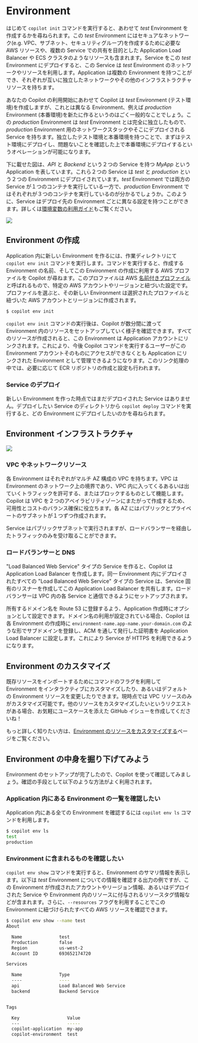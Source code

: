 # Environment

はじめて `copilot init` コマンドを実行すると、あわせて _test_ Environment を作成するかを尋ねられます。この _test_ Environment にはセキュアなネットワーク(e.g. VPC、サブネット、セキュリティグループ)を作成するために必要な AWS リソースや、複数の Service での共有を目的とした Application Load Balancer や ECS クラスタのようなリソースも含まれます。Service をこの _test_ Environment にデプロイすると、この Service は _test_ Environment のネットワークやリソースを利用します。Application は複数の Environment を持つことができ、それぞれが互いに独立したネットワークやその他のインフラストラクチャリソースを持ちます。

あなたの Copilot の利用開始にあわせて Copilot は _test_ Environment (テスト環境)を作成しますが、これとは異なる Environment、例えば _production_ Environment (本番環境)を新たに作るというのはごく一般的なことでしょう。この _production_ Environment は _test_ Environment とは完全に独立したもので、_production_ Environment 用のネットワークスタックやそこにデプロイされる Service を持ちます。独立したテスト環境と本番環境を持つことで、まずはテスト環境にデプロイし、問題ないことを確認した上で本番環境にデプロイするというオペレーションが可能になります。

下に載せた図は、_API_ と _Backend_ という２つの Service を持つ _MyApp_ という Application を表しています。これら２つの Service は _test_ と _production_ という２つの Environment にデプロイされています。_test_ Environment では両方の Service が１つのコンテナを実行している一方で、_production_ Environment ではそれぞれが３つのコンテナを実行しているのが分かるでしょうか。このように、Service はデプロイ先の Environment ごとに異なる設定を持つことができます。詳しくは[環境変数の利用ガイド](../developing/environment-variables.ja.md)もご覧ください。

![](https://user-images.githubusercontent.com/879348/85873795-7da9c480-b786-11ea-9990-9604a3cc5f01.png)

## Environment の作成

Application 内に新しい Environment を作るには、作業ディレクトリにて `copilot env init` コマンドを実行します。コマンドを実行すると、作成する Environment の名前、そしてこの Environment の作成に利用する AWS プロファイルを Copilot が尋ねます。このプロファイルは AWS [名前付きプロファイル](https://docs.aws.amazon.com/ja_jp/cli/latest/userguide/cli-configure-profiles.html)と呼ばれるもので、特定の AWS アカウントやリージョンと紐づいた設定です。プロファイルを選ぶと、その新しい Environment は選択されたプロファイルと紐づいた AWS アカウントとリージョンに作成されます。


```bash
$ copilot env init
```

`copilot env init` コマンドの実行後は、Copilot が数分間に渡って Environment 内のリソースをセットアップしていく様子を確認できます。すべてのリソースが作成されると、この Environment は Application アカウントにリンクされます。これにより、今後 Copilot コマンドを実行するユーザーがこの Environment アカウントそのものにアクセスができなくとも Application にリンクされた Environment として管理できるようになります。このリンク処理の中では、必要に応じて ECR リポジトリの作成と設定も行われます。

### Service のデプロイ

新しい Environment を作った時点ではまだデプロイされた Service はありません。デプロイしたい Service のディレクトリから `copilot deploy` コマンドを実行すると、どの Environment にデプロイしたいのかを尋ねられます。

## Environment インフラストラクチャ

![](https://user-images.githubusercontent.com/879348/85873802-800c1e80-b786-11ea-8b2c-779b01abbaf4.png)


### VPC やネットワークリソース

各 Environment はそれぞれがマルチ AZ 構成の VPC を持ちます。VPC は Environment のネットワーク上の境界であり、VPC 内に入ってくるあるいは出ていくトラフィックを許可する、またはブロックするものとして機能します。Copilot は VPC を２つのアベイラビリティゾーンにまたがって作成するため、可用性とコストのバランス確保に役立ちます。各 AZ にはパブリックとプライベートのサブネットが１つずつ作成されます。

Service はパブリックサブネットで実行されますが、ロードバランサーを経由したトラフィックのみを受け取ることができます。

### ロードバランサーと DNS

"Load Balanced Web Service" タイプの Service を作ると、Copilot は Application Load Balancer を作成します。同一 Environment 内にデプロイされたすべての "Load Balanced Web Service" タイプの Service は、Service 固有のリスナーを作成してこの Application Load Balancer を共有します。ロードバランサーは VPC 内の各 Service と通信できるようにセットアップされます。

所有するドメイン名を Route 53 に登録するよう、Application 作成時にオプションとして設定できます。ドメイン名の利用が設定されている場合、Copilot は各 Environment の作成時に `environment-name.app-name.your-domain.com` のような形でサブドメインを登録し、ACM を通して発行した証明書を Application Load Balancer に設定します。これにより Service が HTTPS を利用できるようになります。

## Environment のカスタマイズ

既存リソースをインポートするためにコマンドのフラグを利用して Environment をインタラクティブにカスタマイズしたり、あるいはデフォルトの Environment リソースを変更したりできます。現時点では VPC リソースのみがカスタマイズ可能です。他のリソースをカスタマイズしたいというリクエストがある場合、お気軽にユースケースを添えた GitHub イシューを作成してくださいね！

もっと詳しく知りたい方は、[Environment のリソースをカスタマイズする](../developing/custom-environment-resources.ja.md)ページをご覧ください。

## Environment の中身を掘り下げてみよう

Environment のセットアップが完了したので、Copilot を使って確認してみましょう。確認の手段として以下のような方法がよく利用されます。

### Application 内にある Environment の一覧を確認したい

Application 内にある全ての Environment を確認するには `copilot env ls` コマンドを利用します。

```bash
$ copilot env ls
test
production
```

### Environment に含まれるものを確認したい

`copilot env show` コマンドを実行すると、Environment のサマリ情報を表示します。以下は _test_ Environment についての情報を確認する出力の例ですが、この Environment が作成されたアカウントやリージョン情報、あるいはデプロイされた Service や Environment 内のリソースに付与されるリソースタグ情報などが含まれます。さらに、`--resources` フラグを利用することでこの Environment に紐づけられたすべての AWS リソースを確認できます。

```bash
$ copilot env show --name test
About

  Name              test
  Production        false
  Region            us-west-2
  Account ID        693652174720

Services

  Name              Type
  ----              ----
  api               Load Balanced Web Service
  backend           Backend Service


Tags

  Key                  Value
  ---                  -----
  copilot-application  my-app
  copilot-environment  test
```
